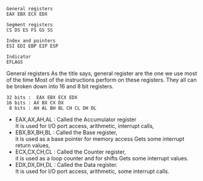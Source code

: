 ```
General registers
EAX EBX ECX EDX

Segment registers
CS DS ES FS GS SS

Index and pointers
ESI EDI EBP EIP ESP

Indicator
EFLAGS
```

General registers
As the title says, general register are the one we use most of the time Most of the instructions perform on these registers. They all can be broken down into 16 and 8 bit registers.<br>

```
32 bits :  EAX EBX ECX EDX
16 bits : AX BX CX DX
 8 bits : AH AL BH BL CH CL DH DL
```

- EAX,AX,AH,AL : Called the Accumulator register<br>
 It is used for I/O port access, arithmetic, interrupt calls,<br>
- EBX,BX,BH,BL : Called the Base register,<br>
it is used as a base pointer for memory access Gets some interrupt return values,<br>
- ECX,CX,CH,CL : Called the Counter register,<br>
it is used as a loop counter and for shifts Gets some interrupt values.<br>
- EDX,DX,DH,DL : Called the Data register.<br>
               It is used for I/O port access, arithmetic, some interrupt 
               calls.<br>
